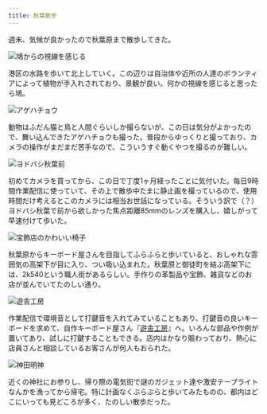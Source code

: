 ```yaml
---
title: 秋葉散歩
---
```

週末、気候が良かったので秋葉原まで散歩してきた。

![](https://lh6.googleusercontent.com/oCbeI_SBvWat-_mj7ks0s_dEn51CdhK3TPEG18Z-lgAR5JKKf_C6NKOk4WjbtAo6NJPx0CLpdBjqQbpoICjYI3sWaTgWTKZhjjnhkzaa0tGoK3Hd-rXZbEiPD_ETt6H35gp1djSzwxDMe1iw8Hhry4oUlmwaLuSyXr5f4trfjQ5AIiHt2mrURt2c5A "鳩からの視線を感じる")

港区の水路を歩いて北上していく。この辺りは自治体や近所の人達のボランティアによって植物が手入れされており、景観が良い。何かの視線を感じると思ったら鳩。

![](https://lh3.googleusercontent.com/4XDE9ZgAHnLos_vmugFUE6yv3uFx4gbSn__zIV7CV59nCyGO1FcFfA95GHyssa_PnLM7MlpaQyMN8FOuNQCJqvGmHDum_MeoLM5CV_W5nc49zFssy3L7t7UA_FNCsmc4-FkV006ELkTYD3U8JGwOx5Mzfzzo-A57zSNKvsFAoR--0MPZa1D9c9E53w "アゲハチョウ")

動物はふだん猫と鳥と人間ぐらいしか撮らないが、この日は気分がよかったので、舞い込んできたアゲハチョウも撮った。普段からゆっくりと撮っており、カメラの操作がまだまだ苦手なので、こういうすぐ動くやつを撮るのが難しい。

![](https://lh5.googleusercontent.com/Htw0ndzNIlnP813RYWoGa-u1xNQp9jvt2GzMcol4g9dEg_pxVFmoZ-6OORo5lf-cY2VTLknCgb7FLPZCuNQsTE16e5KUL231KLtnTeD4ZmnR99LJSyGxZmebQCo9qYZ7UGQgV-qVCO4QvHWdPF8fp-zxQfYbir_sxy1mm7I7-HK3bzyOCbSbLNUTCQ "ヨドバシ秋葉前")

初めてカメラを買ってから、この日で丁度1ヶ月経ったことに気付いた。毎日9時間作業配信に使っていて、その上で散歩中たまに静止画を撮っているので、使用時間だけ考えるとこのカメラには相当お世話になっている。そういう訳で（？）ヨドバシ秋葉で前から欲しかった焦点距離85mmのレンズを購入し、嬉しがって早速付けて歩いた。

![](https://lh6.googleusercontent.com/c98oMgHf-7aNzCRGrHNl_4X-UafWTy5kQPRosfRzPgzGNUidh0v2MCpPGb_4X54MM9_KOcz--Yp0UtArdwu1kLJlno2PLGUdEYx9dHZKLmIjcC4QRkNLrHMHqpjD7qd4q7ZuSNmMgdXDUCwIvjyOeQOP87culn_9gY5x62JprHWrkDkZ6KzpcOaEgA "宝飾店のかわいい椅子")

秋葉原からキーボード屋さんを目指してふらふらと歩いていると、おしゃれな雰囲気の高架下が目に入り、つい吸い込まれた。秋葉原と御徒町を結ぶ高架下には、2k540という職人街があるらしい。手作りの革製品や宝飾、雑貨などのお店が並んでいてたのしい通り。

![](https://lh4.googleusercontent.com/nNHNLHQRgLd01_Vbx6HK3DQcvi5oSwW_9lklYki_Ym_mOA2868YUcFWrCRObeHjxamTDEWZPXCMtyPKxpdemDabPq2L7QuTqnWNYs6R6HfvE7Bj1KZF5NurqTe4nvgvnBUdv_ojaYdGFEEhXW9O8rOwoJ32VLpPlPtUISm-r6Mdq5bqfK-7J-B87GQ "遊舎工房")

作業配信で環境音として打鍵音を入れてみていることもあり、打鍵音の良いキーボードを求めて、自作キーボード屋さん『[遊舎工房](https://yushakobo.jp/)』へ。いろんな部品や作例が置いてあり、試しに打鍵することもできる。店内はかなり賑わっており、熱心に店員さんと相談しているお客さんが何人もおられた。

![](https://lh3.googleusercontent.com/r7pKIdZWNGNIeG4plyw_ZMrEF8mo8tl8yPvk8wLYPUAdqZzXT-RZwg_QLlJk9Y4S--LbVbR1bxHrEkcdiCzSSsOqbgDgWW4JxZlXcx24UzE-97o5YJrOoxqT5hhUgkdLHIJ3dkyGM73aWAoCMBSNz9QPAmE_NKfhvZ7Sexm-UbXjvkM4YBURh1jZZw "神田明神")

近くの神社にお参りし、帰り際の電気街で謎のガジェット達や激安テープライトなんかを漁ってから帰宅。特に計画なくぶらぶらと歩いてみたものの、都内はどこにいっても見どころが多く、たのしい散歩だった。
